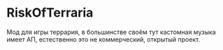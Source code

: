 # RiskOfTerraria
Мод для игры террария, в большинстве своём тут кастомная музыка имеет АП, естественно это не коммерческий, открытый проект.
